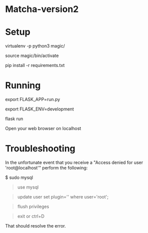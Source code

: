 # Matcha-version2

# Setup

virtualenv -p python3 magic/

source magic/bin/activate

pip install -r requirements.txt

# Running

export FLASK_APP=run.py

export FLASK_ENV=development

flask run

Open your web browser on localhost

# Troubleshooting
In the unfortunate event that you receive a "Access denied for user 'root@localhost'" perform the following:

$ sudo mysql
> use mysql

> update user set plugin='' where user='root';

> flush privileges

> exit or ctrl+D

That should resolve the error.